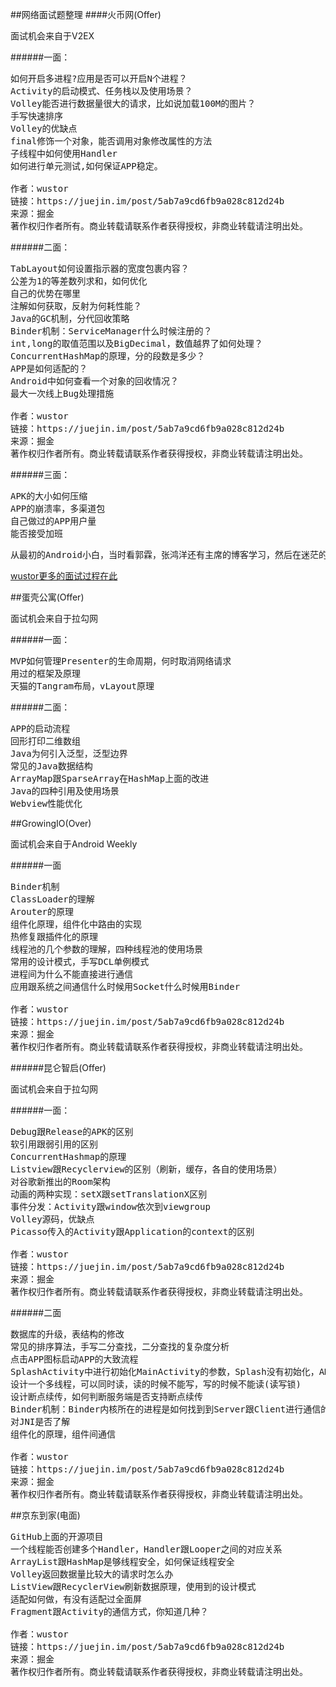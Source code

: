 ##网络面试题整理
####火币网(Offer)

面试机会来自于V2EX


######一面：

<pre>
如何开启多进程?应用是否可以开启N个进程？
Activity的启动模式、任务栈以及使用场景？
Volley能否进行数据量很大的请求，比如说加载100M的图片？
手写快速排序
Volley的优缺点
final修饰一个对象，能否调用对象修改属性的方法
子线程中如何使用Handler
如何进行单元测试,如何保证APP稳定。

作者：wustor
链接：https://juejin.im/post/5ab7a9cd6fb9a028c812d24b
来源：掘金
著作权归作者所有。商业转载请联系作者获得授权，非商业转载请注明出处。
</pre>

######二面：

<pre>
TabLayout如何设置指示器的宽度包裹内容？
公差为1的等差数列求和，如何优化
自己的优势在哪里
注解如何获取，反射为何耗性能？
Java的GC机制，分代回收策略
Binder机制：ServiceManager什么时候注册的？
int,long的取值范围以及BigDecimal，数值越界了如何处理？
ConcurrentHashMap的原理，分的段数是多少？
APP是如何适配的？
Android中如何查看一个对象的回收情况？
最大一次线上Bug处理措施

作者：wustor
链接：https://juejin.im/post/5ab7a9cd6fb9a028c812d24b
来源：掘金
著作权归作者所有。商业转载请联系作者获得授权，非商业转载请注明出处。
</pre>

######三面：

<pre>
APK的大小如何压缩
APP的崩溃率，多渠道包
自己做过的APP用户量
能否接受加班
</pre>

<pre>
从最初的Android小白，当时看郭霖，张鸿洋还有主席的博客学习，然后在迷茫的时候看主席还有VB的知乎Live
</pre>

<a href="https://juejin.im/post/5ab7a9cd6fb9a028c812d24b?utm_source=gold_browser_extension">wustor更多的面试过程在此</a>

##蛋壳公寓(Offer)

面试机会来自于拉勾网

######一面：
<pre>
MVP如何管理Presenter的生命周期，何时取消网络请求
用过的框架及原理
天猫的Tangram布局，vLayout原理
</pre>

######二面：
<pre>
APP的启动流程
回形打印二维数组
Java为何引入泛型，泛型边界
常见的Java数据结构
ArrayMap跟SparseArray在HashMap上面的改进
Java的四种引用及使用场景
Webview性能优化
</pre>

##GrowingIO(Over)

面试机会来自于Android Weekly


######一面

<pre>
Binder机制
ClassLoader的理解
Arouter的原理
组件化原理，组件化中路由的实现
热修复跟插件化的原理
线程池的几个参数的理解，四种线程池的使用场景
常用的设计模式，手写DCL单例模式
进程间为什么不能直接进行通信
应用跟系统之间通信什么时候用Socket什么时候用Binder

作者：wustor
链接：https://juejin.im/post/5ab7a9cd6fb9a028c812d24b
来源：掘金
著作权归作者所有。商业转载请联系作者获得授权，非商业转载请注明出处。
</pre>

######昆仑智启(Offer)

面试机会来自于拉勾网


######一面：

<pre>
Debug跟Release的APK的区别
软引用跟弱引用的区别
ConcurrentHashmap的原理
Listview跟Recyclerview的区别（刷新，缓存，各自的使用场景）
对谷歌新推出的Room架构
动画的两种实现：setX跟setTranslationX区别
事件分发：Activity跟window依次到viewgroup
Volley源码，优缺点
Picasso传入的Activity跟Application的context的区别

作者：wustor
链接：https://juejin.im/post/5ab7a9cd6fb9a028c812d24b
来源：掘金
著作权归作者所有。商业转载请联系作者获得授权，非商业转载请注明出处。
</pre>

######二面

<pre>
数据库的升级，表结构的修改
常见的排序算法，手写二分查找，二分查找的复杂度分析
点击APP图标启动APP的大致流程
SplashActivity中进行初始化MainActivity的参数，Splash没有初始化，AMS直接启动了MainActivity怎么办
设计一个多线程，可以同时读，读的时候不能写，写的时候不能读(读写锁)
设计断点续传，如何判断服务端是否支持断点续传
Binder机制：Binder内核所在的进程是如何找到到Server跟Client进行通信的
对JNI是否了解
组件化的原理，组件间通信

作者：wustor
链接：https://juejin.im/post/5ab7a9cd6fb9a028c812d24b
来源：掘金
著作权归作者所有。商业转载请联系作者获得授权，非商业转载请注明出处。
</pre>

##京东到家(电面)

<pre>
GitHub上面的开源项目
一个线程能否创建多个Handler，Handler跟Looper之间的对应关系
ArrayList跟HashMap是够线程安全，如何保证线程安全
Volley返回数据量比较大的请求时怎么办
ListView跟RecyclerView刷新数据原理，使用到的设计模式
适配如何做，有没有适配过全面屏
Fragment跟Activity的通信方式，你知道几种？

作者：wustor
链接：https://juejin.im/post/5ab7a9cd6fb9a028c812d24b
来源：掘金
著作权归作者所有。商业转载请联系作者获得授权，非商业转载请注明出处。
</pre>